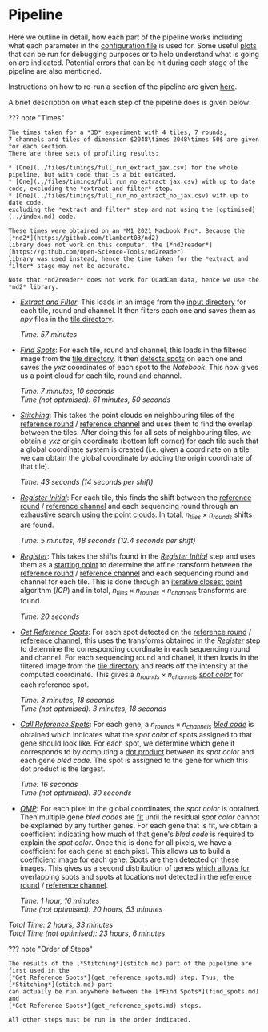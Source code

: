 # Pipeline

Here we outline in detail, how each part of the pipeline works including what each parameter in
the [configuration file](../config.md) is used for. Some useful [plots](../code/plot/viewer.md) 
that can be run for debugging purposes or to help understand what is going on are indicated. Potential
errors that can be hit during each stage of the pipeline are also mentioned.

Instructions on how to re-run a section of the pipeline are given [here](../run_code.md#re-run-section).

A brief description on what each step of the pipeline does is given below:

??? note "Times"

    The times taken for a *3D* experiment with 4 tiles, 7 rounds, 
    7 channels and tiles of dimension $2048\times 2048\times 50$ are given for each section. 
    There are three sets of profiling results:
    
    * [One](../files/timings/full_run_extract_jax.csv) for the whole pipeline, but with code that is a bit outdated.
    * [One](../files/timings/full_run_no_extract_jax.csv) with up to date code, excluding the *extract and filter* step.
    * [One](../files/timings/full_run_no_extract_no_jax.csv) with up to date code, 
    excluding the *extract and filter* step and not using the [optimised](../index.md) code.

    These times were obtained on an *M1 2021 Macbook Pro*. Because the [*nd2*](https://github.com/tlambert03/nd2) 
    library does not work on this computer, the [*nd2reader*](https://github.com/Open-Science-Tools/nd2reader) 
    library was used instead, hence the time taken for the *extract and filter* stage may not be accurate.

    Note that *nd2reader* does not work for QuadCam data, hence we use the *nd2* library.

* [*Extract and Filter*](extract.md): This loads in an image from the 
[input directory](../config_setup.md#input_dir) for each tile, 
round and channel. It then filters each one and saves them as *npy* files in the
[tile directory](../config_setup.md#tile_dir).

    *Time: 57 minutes*

* [*Find Spots*](find_spots.md): For each tile, round and channel, this loads in the filtered image
from the [tile directory](../config_setup.md#tile_dir). It then [detects spots](find_spots.md#spot-detection) 
on each one and saves the $yxz$ coordinates of each spot to the *Notebook*. This now gives us a point cloud 
for each tile, round and channel.

    *Time: 7 minutes, 10 seconds*
    <br />
    *Time (not optimised): 61 minutes, 50 seconds*

* [*Stitching*](stitch.md): This takes the point clouds on neighbouring tiles of the 
[reference round](../config_setup.md#ref_round) / [reference channel](../config_setup.md#ref_round) and uses
them to find the overlap between the tiles. After doing this for all sets of neighbouring tiles,
we obtain a $yxz$ origin coordinate (bottom left corner) for each tile such that a global coordinate system is created
(i.e. given a coordinate on a tile, we can obtain the global coordinate by adding the origin coordinate
of that tile).

    *Time: 43 seconds (14 seconds per shift)*

* [*Register Initial*](register_initial.md): For each tile, this finds the shift between
the [reference round](../config_setup.md#ref_round) / [reference channel](../config_setup.md#ref_round) and 
each sequencing round through an exhaustive search using the point clouds. 
In total, $n_{tiles} \times n_{rounds}$ shifts are found.

    *Time: 5 minutes, 48 seconds (12.4 seconds per shift)*

* [*Register*](register.md): This takes the shifts found in the [*Register Initial*](register_initial.md) step
and uses them as a [starting point](register.md#starting-transform) to determine the affine transform between the 
[reference round](../config_setup.md#ref_round) / [reference channel](../config_setup.md#ref_round) and each
sequencing round and channel for each tile. This is done through an [iterative closest point](register.md#icp) 
algorithm (*ICP*) and in total, $n_{tiles} \times n_{rounds} \times n_{channels}$ transforms are found.

    *Time: 20 seconds*

* [*Get Reference Spots*](get_reference_spots.md): For each spot detected on the 
[reference round](../config_setup.md#ref_round) / [reference channel](../config_setup.md#ref_round), 
this uses the transforms obtained in the [*Register*](register.md) step to determine the corresponding 
coordinate in each sequencing round and channel. For each sequencing round and chanel, it then loads
in the filtered image from the [tile directory](../config_setup.md#tile_dir) and reads off the 
intensity at the computed coordinate. This gives a $n_{rounds}\times n_{channels}$ 
[*spot color*](get_reference_spots.md#reading-off-intensity) for each reference spot.

    *Time: 3 minutes, 18 seconds*
    <br />
    *Time (not optimised): 3 minutes, 18 seconds*   

* [*Call Reference Spots*](call_reference_spots.md): For each gene, a $n_{rounds}\times n_{channels}$ 
[*bled code*](call_reference_spots.md#gene-bled-codes)
is obtained which indicates what the *spot color* of spots assigned to that gene should look like. For each spot,
we determine which gene it corresponds to by computing a [dot product](call_reference_spots.md#dot-product-score) 
between its *spot color* and each gene *bled code*.
The spot is assigned to the gene for which this dot product is the largest.

    *Time: 16 seconds*
    <br />
    *Time (not optimised): 30 seconds*  

* [*OMP*](omp.md): For each pixel in the global coordinates, the *spot color* is obtained. Then multiple 
gene *bled codes* are [fit](omp.md#omp-algorithm) until the residual *spot color* cannot be explained by any 
further genes. For each 
gene that is fit, we obtain a coefficient indicating how much of that gene's *bled code* is required to explain the 
*spot color*. Once this is done for all pixels, we have a coefficient for each gene at each pixel. This allows
us to build a [coefficient image](omp.md#finding-spots) for each gene. 
Spots are then [detected](find_spots.md#spot-detection) on these images.
This gives us a second distribution of genes [which allows for](omp.md#why-bother-with-omp) 
overlapping spots and spots at locations not detected in the 
[reference round](../config_setup.md#ref_round) / [reference channel](../config_setup.md#ref_round).

    *Time: 1 hour, 16 minutes*
    <br />
    *Time (not optimised): 20 hours, 53 minutes*  


*Total Time: 2 hours, 33 minutes*
<br />
*Total Time (not optimised): 23 hours, 6 minutes*

??? note "Order of Steps"

    The results of the [*Stitching*](stitch.md) part of the pipeline are first used in the 
    [*Get Reference Spots*](get_reference_spots.md) step. Thus, the [*Stitching*](stitch.md) part
    can actually be run anywhere between the [*Find Spots*](find_spots.md) and
    [*Get Reference Spots*](get_reference_spots.md) steps.

    All other steps must be run in the order indicated.
